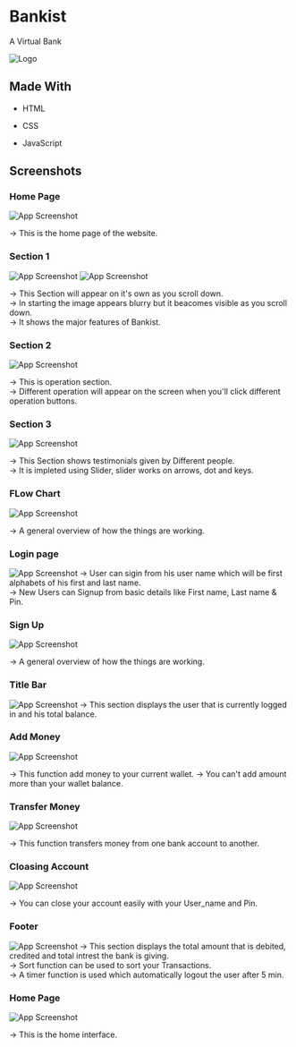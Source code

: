 
# Bankist

A Virtual Bank


![Logo](https://github.com/ANURAG-PARMAR1/Bankist/blob/master/icon.png?raw=true)


## Made With

- HTML

- CSS

- JavaScript


## Screenshots

### Home Page 

![App Screenshot](https://github.com/ANURAG-PARMAR1/Bankist/blob/master/websiteHeader.png?raw=true) 

-> This is the home page of the website.

### Section 1

![App Screenshot](https://github.com/ANURAG-PARMAR1/Bankist/blob/master/features1.png?raw=true) 
![App Screenshot](https://github.com/ANURAG-PARMAR1/Bankist/blob/master/features2.png?raw=true) 

-> This Section will appear on it's own as you scroll down.\
-> In starting the image appears blurry but it beacomes visible as you scroll down.\
-> It shows the major features of Bankist.


### Section 2

![App Screenshot](https://github.com/ANURAG-PARMAR1/Bankist/blob/master/operations.png?raw=true) 

-> This is operation section.\
-> Different operation will appear on the screen when you'll click different operation buttons.

### Section 3

![App Screenshot](https://github.com/ANURAG-PARMAR1/Bankist/blob/master/testimonials.png?raw=true) 

-> This Section shows testimonials given by Different people.\
-> It is impleted using Slider, slider works on arrows, dot and keys.


### FLow Chart

![App Screenshot](https://github.com/ANURAG-PARMAR1/My-Bank/blob/master/Bankist-flowchart.png?raw=true) 

-> A general overview of how the things are working.

### Login page

![App Screenshot](https://github.com/ANURAG-PARMAR1/Bankist/blob/master/homePage.png?raw=true) 
-> User can sigin from his user name which will be first alphabets of his first and last name.\
-> New Users can Signup from basic details like First name, Last name & Pin.

### Sign Up

![App Screenshot](https://github.com/ANURAG-PARMAR1/Bankist/blob/master/signup.png?raw=true) 

-> A general overview of how the things are working.

### Title Bar

![App Screenshot](https://github.com/ANURAG-PARMAR1/Bankist/blob/master/Title.png?raw=true)
-> This section displays the user that is currently logged in and his total balance.



### Add Money

![App Screenshot](https://github.com/ANURAG-PARMAR1/Bankist/blob/master/addMoney.png?raw=true)

-> This function add money to your current wallet.
-> You can't add amount more than your wallet balance.



### Transfer Money 

![App Screenshot](https://github.com/ANURAG-PARMAR1/Bankist/blob/master/Transfer.png?raw=true)

-> This function transfers money from one bank account to another. 


### Cloasing Account

![App Screenshot](https://github.com/ANURAG-PARMAR1/Bankist/blob/master/CloseAccount.png?raw=true)

-> You can close your account easily with your User_name and Pin.

### Footer

![App Screenshot](https://github.com/ANURAG-PARMAR1/Bankist/blob/master/Footer.png?raw=true)
-> This section displays the total amount that is debited, credited and total intrest the bank is giving.\
-> Sort function can be used to sort your Transactions.\
-> A timer function is used which automatically logout the user after 5 min.



### Home Page 

![App Screenshot](https://github.com/ANURAG-PARMAR1/Bankist/blob/master/insideNew.png?raw=true)

-> This is the home interface.


